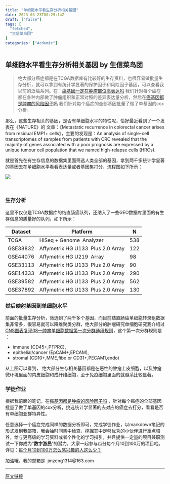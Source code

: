 ```yaml
---
title: "单细胞水平看生存分析相关基因"
date: 2023-03-23T00:29:14Z
draft: ["false"]
tags: [
  "fetched",
  "生信菜鸟团"
]
categories: ["Acdemic"]
---
```

单细胞水平看生存分析相关基因 by 生信菜鸟团
------
<div><section data-tool="mdnice编辑器" data-website="https://www.mdnice.com"><blockquote data-tool="mdnice编辑器"><p>绝大部分癌症都是在TCGA数据库有比较好的生存资料，也很容易做批量生存分析，就可以拿到有统计学显著的保护因子和风险因子基因，可以查看我以前的泛癌系列。在：<a href="https://mp.weixin.qq.com/s?__biz=MzAxMDkxODM1Ng==&amp;mid=2247515098&amp;idx=1&amp;sn=5a82ae24808db4722118a1f01687e223&amp;scene=21#wechat_redirect" data-linktype="2">癌基因一定在肿瘤部位高表达吗</a> 我们针对每个癌症都在各种内部做了肿瘤组织和正常对照的差异表达量分析，然后在<a href="https://mp.weixin.qq.com/s?__biz=MzAxMDkxODM1Ng==&amp;mid=2247515136&amp;idx=1&amp;sn=359f98e5c2c34fc54f3e6aabda8add5f&amp;scene=21#wechat_redirect" data-linktype="2">癌基因都是肿瘤的风险因子吗</a> 我们针对每个癌症的全部基因批量了做了单基因的cox分析。</p></blockquote><p data-tool="mdnice编辑器">那么，这些生存相关的基因，是否有单细胞水平的特性呢，恰好最近看到了一个发表在《NATURE》的 文章：《Metastatic recurrence in colorectal cancer arises from residual EMP1+ cells》，主要的发现是：An analysis of single-cell transcriptomes of samples from patients with CRC revealed that the majority of genes associated with a poor prognosis are expressed by a unique tumour cell population that we named high-relapse cells (HRCs).</p><p data-tool="mdnice编辑器">就是首先在有生存信息的数据集里面筛选人类全部的基因，拿到两千多统计学显著的基因去在单细胞水平看看表达量或者基因集打分，流程图如下所示：</p><p><img data-galleryid="" data-ratio="0.5648148148148148" data-s="300,640" data-src="https://mmbiz.qpic.cn/mmbiz_png/cZNhZQ6j4wziax6NhDChGZia8DtjOEAuvNY3TBrxNqA62mXY5A2UZo2Lwl17EJoDLM2KsRRiakqqwic1N902dKmFHA/640?wx_fmt=png" data-type="png" data-w="1080" src="https://mmbiz.qpic.cn/mmbiz_png/cZNhZQ6j4wziax6NhDChGZia8DtjOEAuvNY3TBrxNqA62mXY5A2UZo2Lwl17EJoDLM2KsRRiakqqwic1N902dKmFHA/640?wx_fmt=png"></p><figure data-tool="mdnice编辑器"><figcaption> </figcaption></figure><h3 data-tool="mdnice编辑器"><span></span>生存分析<span></span></h3><p data-tool="mdnice编辑器">这里不仅仅是TCGA数据库的结直肠癌队列，还纳入了一些GEO数据库里面的有生存信息的质量好的队列，如下所示：</p><section data-tool="mdnice编辑器"><table><thead><tr><th>Dataset</th><th>Platform</th><th>N</th></tr></thead><tbody><tr><td>TCGA</td><td>HiSeq + Genome  Analyzer</td><td>538</td></tr><tr><td>GSE38832</td><td>Affymetrix HG U133  Plus 2.0 Array</td><td>122</td></tr><tr><td>GSE44076</td><td>Affymetrix HG U219  Array</td><td>98</td></tr><tr><td>GSE33113</td><td>Affymetrix HG U133  Plus 2.0 Array</td><td>90</td></tr><tr><td>GSE14333</td><td>Affymetrix HG U133  Plus 2.0 Array</td><td>290</td></tr><tr><td>GSE39582</td><td>Affymetrix HG U133  Plus 2.0 Array</td><td>562</td></tr><tr><td>GSE37892</td><td>Affymetrix HG U133  Plus 2.0 Array</td><td>130</td></tr></tbody></table></section><h3 data-tool="mdnice编辑器"><span></span>然后映射基因到单细胞水平<span></span></h3><p data-tool="mdnice编辑器">前面的批量生存分析，筛选到了两千多个基因，而目前结直肠癌单细胞转录组数据集非常多，很容易就可以降维聚类分群，绝大部分的肿瘤研究单细胞研究我介绍过 <a href="https://mp.weixin.qq.com/s?__biz=MzI1Njk4ODE0MQ==&amp;mid=2247488940&amp;idx=1&amp;sn=1cc8a8a74715087939b9721c0881775d&amp;scene=21#wechat_redirect" data-linktype="2">CNS图表复现08—肿瘤单细胞数据第一次分群通用规则</a>，这个第一次分群规则是 ：</p><ul data-tool="mdnice编辑器"><li><section>immune (CD45+,PTPRC),</section></li><li><section>epithelial/cancer (EpCAM+,EPCAM),</section></li><li><section>stromal (CD10+,MME,fibo or CD31+,PECAM1,endo)</section></li></ul><p data-tool="mdnice编辑器">从上图可以看到， 绝大部分生存相关基因都是在恶性的肿瘤上皮细胞，以及肿瘤微环境里面的内皮细胞和成纤维细胞，至于免疫细胞里面的就髓系比较显著。</p><h3 data-tool="mdnice编辑器"><span></span>学徒作业<span></span></h3><p data-tool="mdnice编辑器">根据我前面的笔记，在<a href="https://mp.weixin.qq.com/s?__biz=MzAxMDkxODM1Ng==&amp;mid=2247515136&amp;idx=1&amp;sn=359f98e5c2c34fc54f3e6aabda8add5f&amp;scene=21#wechat_redirect" data-linktype="2">癌基因都是肿瘤的风险因子吗</a> ，针对每个癌症的全部基因批量了做了单基因的cox分析，挑选统计学显著的去对应的癌症去打分，看看是否有单细胞亚群特异性。</p><p data-tool="mdnice编辑器">任意选择一个癌症完成同样的数据分析即可，完成学徒作业，以markdown笔记的形式发到我邮箱，我会抽时间集中检查，挖掘其中足够优秀的小伙伴进行重点培养，给与更高级的学习资料或者个性化的学习指引，并且提供一定量的项目兼职测试一下你成为“<strong>数字游民</strong>”的潜力，大家一起参与瓜分每个月10到100万的项目哈。详见：<a href="https://mp.weixin.qq.com/s?__biz=MzAxMDkxODM1Ng==&amp;mid=2247520530&amp;idx=1&amp;sn=14006e8b2a4c48f556b744011fd5ec7e&amp;scene=21#wechat_redirect" data-linktype="2">每个月10到100万怎么感兴趣的人这么少？</a></p><p data-tool="mdnice编辑器">加油哦，我的邮箱是  jmzeng1314@163.com</p></section><p><mp-style-type data-value="3"></mp-style-type></p></div>  
<hr>
<a href="https://mp.weixin.qq.com/s/teIkPSB7ZOMahj5RFKTpyQ",target="_blank" rel="noopener noreferrer">原文链接</a>
